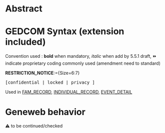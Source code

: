 ﻿# Abstract

# GEDCOM Syntax (extension included)
Convention used : **bold** when mandatory, _italic_ when add by 5.5.1 draft, &#x23E9; indicate proprietary coding commonly used (amendment need to standard)<br />

**RESTRICTION_NOTICE**:={Size=6:7}
<pre>
[confidential | locked | privacy ]
</pre>
Used in <a href=Ged.FAM_RECORD>FAM_RECORD</a>, <a href=Ged.INDIVIDUAL_RECORD>INDIVIDUAL_RECORD</a>, <a href=Ged.EVENT_DETAIL>EVENT_DETAIL</a><br />

# Geneweb behavior


:warning: to be continued/checked

